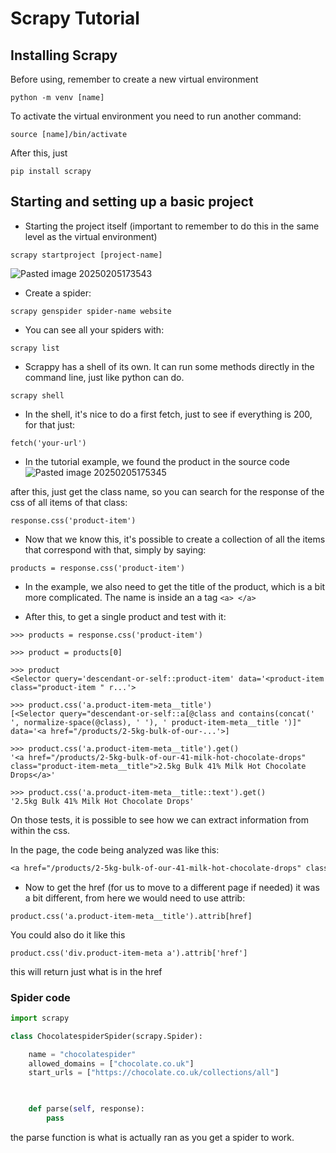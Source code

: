 # Scrapy Tutorial

## Installing Scrapy
Before using, remember to create a new virtual environment

```
python -m venv [name]
```

To activate the virtual environment you need to run another command:
```
source [name]/bin/activate
```
After this, just

```
pip install scrapy
```

## Starting and setting up a basic project

- Starting the project itself (important to remember to do this in the same level as the virtual environment)

```
scrapy startproject [project-name]
```
![Pasted image 20250205173543](https://github.com/user-attachments/assets/75fd988a-7e98-43f0-9446-278069b44fa4)


- Create a spider:
```
scrapy genspider spider-name website
```

- You can see all your spiders with:
```
scrapy list
```

- Scrappy has a shell of its own. It can run some methods directly in the command line, just like python can do.
```
scrapy shell
```

- In the shell, it's nice to do a first fetch, just to see if everything is 200, for that just:
```scrapy-shell
fetch('your-url')
```

- In the tutorial example, we found the product in the source code
![Pasted image 20250205175345](https://github.com/user-attachments/assets/8b314485-1153-441d-b7e4-6f5899114e7e)

after this, just get the class name, so you can search for the response of the css of all items of that class:
```scrapy-shell
response.css('product-item')
```

- Now that we know this, it's possible to create a collection of all the items that correspond with that, simply by saying:
```scrapy-shell
products = response.css('product-item')
```

- In the example, we also need to get the title of the product, which is a bit more complicated. The name is inside an a tag `<a> </a>`  

- After this, to get a single product and test with it:
```scrapy-shell
>>> products = response.css('product-item')

>>> product = products[0]

>>> product
<Selector query='descendant-or-self::product-item' data='<product-item class="product-item " r...'>

>>> product.css('a.product-item-meta__title')
[<Selector query="descendant-or-self::a[@class and contains(concat(' ', normalize-space(@class), ' '), ' product-item-meta__title ')]" data='<a href="/products/2-5kg-bulk-of-our-...'>]

>>> product.css('a.product-item-meta__title').get()
'<a href="/products/2-5kg-bulk-of-our-41-milk-hot-chocolate-drops" class="product-item-meta__title">2.5kg Bulk 41% Milk Hot Chocolate Drops</a>'

>>> product.css('a.product-item-meta__title::text').get()
'2.5kg Bulk 41% Milk Hot Chocolate Drops'

```

On those tests, it is possible to see how we can extract information from within the css.

In the page, the code being analyzed was like this:
```css
<a href="/products/2-5kg-bulk-of-our-41-milk-hot-chocolate-drops" class="product-item-meta__title">2.5kg Bulk 41% Milk Hot Chocolate Drops</a>
```

- Now to get the href (for us to move to a different page if needed) it was a bit different, from here we would need to use attrib:
```scrapy-shell
product.css('a.product-item-meta__title').attrib[href]
```

You could also do it like this

```scrapy-shell
product.css('div.product-item-meta a').attrib['href']
```

this will return just what is in the href

### Spider code

```python
import scrapy

class ChocolatespiderSpider(scrapy.Spider):

	name = "chocolatespider"
	allowed_domains = ["chocolate.co.uk"]
	start_urls = ["https://chocolate.co.uk/collections/all"]

  

	def parse(self, response):
		pass
```

the parse function is what is actually ran as you get a spider to work.
